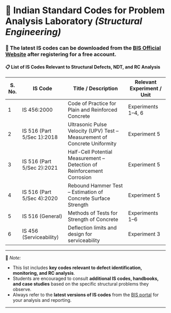 # 📘 Indian Standard Codes for Problem Analysis Laboratory _(Structural Engineering)_

### 🔗 The latest IS codes can be downloaded from the [BIS Official Website](https://www.bis.gov.in) after registering for a free account.

#### 📋 List of IS Codes Relevant to Structural Defects, NDT, and RC Analysis

| **S. No.** | **IS Code**                   | **Title / Description**                                                                  | **Relevant Experiment / Unit** |
|------------|-------------------------------|------------------------------------------------------------------------------------------|--------------------------------|
| 1          | IS 456:2000                   | Code of Practice for Plain and Reinforced Concrete                                       | Experiments 1–4, 6             |
| 2          | IS 516 (Part 5/Sec 1):2018   | Ultrasonic Pulse Velocity (UPV) Test – Measurement of Concrete Uniformity                | Experiment 5                  |
| 3          | IS 516 (Part 5/Sec 2):2021   | Half-Cell Potential Measurement – Detection of Reinforcement Corrosion                  | Experiment 5                  |
| 4          | IS 516 (Part 5/Sec 4):2020   | Rebound Hammer Test – Estimation of Concrete Surface Strength                            | Experiment 5                  |
| 5          | IS 516 (General)              | Methods of Tests for Strength of Concrete                                               | Experiments 1–6               |
| 6          | IS 456 (Serviceability)       | Deflection limits and design for serviceability                                         | Experiment 3                  |

---

📝 *Note:*  
- This list includes **key codes relevant to defect identification, monitoring, and RC analysis**.  
- Students are encouraged to consult **additional IS codes, handbooks, and case studies** based on the specific structural problems they observe.  
- Always refer to the **latest versions of IS codes** from the [BIS portal](https://www.bis.gov.in) for your analysis and reporting.

---
